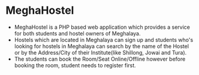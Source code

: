 # MeghaHostel

- MeghaHostel is a PHP based web application which provides a service for both students and hostel owners of Meghalaya.
- Hostels which are located in Meghalaya can sign up and students who's looking for hostels in Meghalaya can search by the name of the Hostel or by the Address/City of their Institute(like Shillong, Jowai and Tura).
- The students can book the Room/Seat Online/Offline however before booking the room, student needs to register first.




